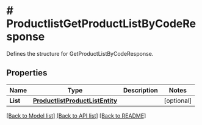 # # ProductlistGetProductListByCodeResponse
Defines the structure for GetProductListByCodeResponse.

## Properties 


Name | Type | Description | Notes
------------ | ------------- | ------------- | -------------
**List**| [**ProductlistProductListEntity**](ProductlistProductListEntity.md) |   | [optional]


[[Back to Model list]](../../README.md#models) [[Back to API list]](../../README.md#endpoints) [[Back to README]](../../README.md)


